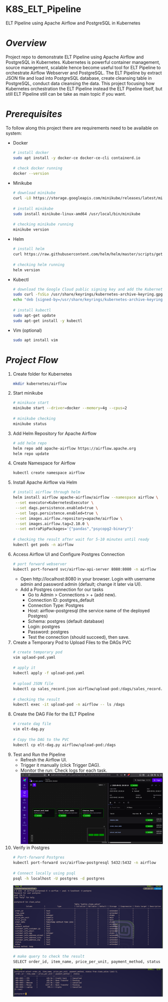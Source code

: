 # K8S_ELT_Pipeline
ELT Pipeline using Apache Airflow and PostgreSQL in Kubernetes 
# *Overview*
Project repo to demonstrate ELT Pipeline using Apache Airflow and PostgreSQL in Kubernetes. Kubernetes is powerful container management, source manegement, scalable hence become useful tool for ELT Pipeline to orchestrate Airflow Webserver and PostgreSQL. The ELT Pipeline by extract JSON file and load into PostgreSQL database, create cleansing table in  PostgreSQL, conduct data cleansing the data. This project focusing how Kubernetes orchestration the ELT Pipeline instead the ELT Pipeline itself, but still ELT Pipeline still can be take as main topic if you want. 
# *Prerequisites*
To follow along this project there are requirements need to be available on system:
- Docker
  ```bash
  # install docker
  sudo apt install -y docker-ce docker-ce-cli containerd.io

  # check docker running
  docker --version
  ```
- Minikube
  ```bash
  # download minikube
  curl -LO https://storage.googleapis.com/minikube/releases/latest/minikube-linux-amd64

  # install minikube
  sudo install minikube-linux-amd64 /usr/local/bin/minikube

  # checking minikube running
  minikube version
  ```
- Helm
  ```bash
  # install helm
  curl https://raw.githubusercontent.com/helm/helm/master/scripts/get-helm-3 | bash

  # checking helm running
  helm version
  ```
- Kubectl
  ```bash
  # download the Google Cloud public signing key and add the Kubernetes apt repository to your system
  sudo curl -fsSLo /usr/share/keyrings/kubernetes-archive-keyring.gpg https://packages.cloud.google.com/apt/doc/apt-key.gpg
  echo "deb [signed-by=/usr/share/keyrings/kubernetes-archive-keyring.gpg] https://apt.kubernetes.io/ kubernetes-xenial main" | sudo tee      /etc/apt/sources.list.d/kubernetes.list

  # install kubectl
  sudo apt-get update
  sudo apt-get install -y kubectl   
  ```
- Vim (optional)
  ```bash
  sudo apt install vim
  ```
# *Project Flow*
1. Create folder for Kubernetes
   ```bash
   mkdir kubernetes/airflow
   ```
3. Start minikube
   ```bash
   # minikuce start
   minikube start --driver=docker --memory=4g --cpus=2

   # minikube checking
   minikube status
   ```
4. Add Helm Repository for Apache Airflow
   ```bash
   # add helm repo
   helm repo add apache-airflow https://airflow.apache.org
   helm repo update
   ```
5. Create Namespace for Airflow
   ```bash
   kubectl create namespace airflow
   ```
6. Install Apache Airflow via Helm
   ```bash
   # install airflow through helm
   helm install airflow apache-airflow/airflow --namespace airflow \
    --set executor=KubernetesExecutor \
    --set dags.persistence.enabled=true \
    --set logs.persistence.enabled=true \
    --set images.airflow.repository=apache/airflow \
    --set images.airflow.tag=2.10.0 \
    --set extraPipPackages='{"pandas","psycopg2-binary"}'

   # checking the result after wait for 5-10 minutes until ready 
   kubectl get pods -n airflow
   ```
7. Access Airflow UI and Configure Postgres Connection
   ```bash
   # port forward webserver
   kubectl port-forward svc/airflow-api-server 8080:8080 -n airflow
   ```
   - Open http://localhost:8080 in your browser. Login with username admin and password admin (default; change it later via UI).
   - Add a Postgres connection for our tasks
     - Go to Admin > Connections > + (add new).
     - Connection ID: postgres_default
     - Connection Type: Postgres
     - Host: airflow-postgresql (the service name of the deployed Postgres)
     - Schema: postgres (default database)
     - Login: postgres
     - Password: postgres
     - Test the connection (should succeed), then save.
8. Create a Temporary Pod to Upload Files to the DAGs PVC
   ```bash
   # create temporary pod
   vim uplaod-pod.yaml

   # apply it
   kubectl apply -f upload-pod.yaml

   # upload JSON file
   kubectl cp sales_record.json airflow/upload-pod:/dags/sales_record.json

   # checking the result
   kubectl exec -it upload-pod -n airflow -- ls /dags
   ```
9. Create the DAG File for the ELT Pipeline
   ```bash
   # create dag file
   vim elt-dag.py

   # Copy the DAG to the PVC
   kubectl cp elt-dag.py airflow/upload-pod:/dags
   ```
10. Test and Run the Pipeline
    - Refresh the Airflow UI.
    - Trigger it manually (click Trigger DAG).
    - Monitor the run: Check logs for each task.
      ![Screenshot of Project Flow](https://github.com/MSantoso52/K8S_ELT_Pipeline/blob/main/K8S_Airflow.png)
11. Verify in Postgres
    ```bash
    # Port-forward Postgres
    kubectl port-forward svc/airflow-postgresql 5432:5432 -n airflow

    # Connect locally using psql
    psql -h localhost -U postgres -d postgres
    ```
    ![Screenshot Schema](https://github.com/MSantoso52/K8S_ELT_Pipeline/blob/main/PostgreSQL%20Schema.png)
    ```bash
    # make query to check the result
    SELECT order_id, item_name, price_per_unit, payment_method, status FROM clean_sales limit 5;
    ```
    ![PostgreSQL Screenshot](https://github.com/MSantoso52/K8S_ELT_Pipeline/blob/main/PostgreSQL%20%20Querying.png)
